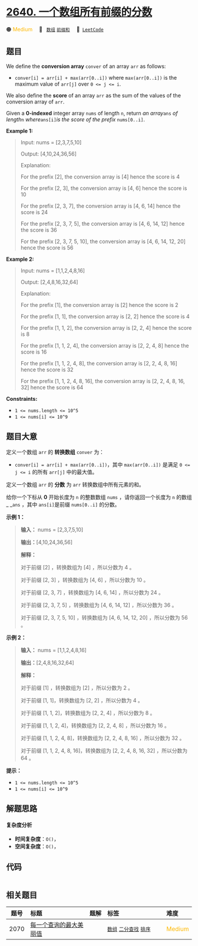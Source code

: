 # [2640. 一个数组所有前缀的分数](https://leetcode.com/problems/find-the-score-of-all-prefixes-of-an-array)

🟠 <font color=#ffb800>Medium</font>&emsp; 🔖&ensp; [`数组`](/tag/array.md) [`前缀和`](/tag/prefix-sum.md)&emsp; 🔗&ensp;[`LeetCode`](https://leetcode.com/problems/find-the-score-of-all-prefixes-of-an-array)

## 题目

We define the **conversion array** `conver` of an array `arr` as follows:

  * `conver[i] = arr[i] + max(arr[0..i])` where `max(arr[0..i])` is the maximum value of `arr[j]` over `0 <= j <= i`.

We also define the **score** of an array `arr` as the sum of the values of the
conversion array of `arr`.

Given a **0-indexed** integer array `nums` of length `n`, return _an
array_`ans` _of length_`n` _where_`ans[i]`_is the score of the prefix_
`nums[0..i]`.



**Example 1:**

> Input: nums = [2,3,7,5,10]
> 
> Output: [4,10,24,36,56]
> 
> Explanation: 
> 
> For the prefix [2], the conversion array is [4] hence the score is 4
> 
> For the prefix [2, 3], the conversion array is [4, 6] hence the score is 10
> 
> For the prefix [2, 3, 7], the conversion array is [4, 6, 14] hence the score is 24
> 
> For the prefix [2, 3, 7, 5], the conversion array is [4, 6, 14, 12] hence the score is 36
> 
> For the prefix [2, 3, 7, 5, 10], the conversion array is [4, 6, 14, 12, 20] hence the score is 56

**Example 2:**

> Input: nums = [1,1,2,4,8,16]
> 
> Output: [2,4,8,16,32,64]
> 
> Explanation: 
> 
> For the prefix [1], the conversion array is [2] hence the score is 2
> 
> For the prefix [1, 1], the conversion array is [2, 2] hence the score is 4
> 
> For the prefix [1, 1, 2], the conversion array is [2, 2, 4] hence the score is 8
> 
> For the prefix [1, 1, 2, 4], the conversion array is [2, 2, 4, 8] hence the score is 16
> 
> For the prefix [1, 1, 2, 4, 8], the conversion array is [2, 2, 4, 8, 16] hence the score is 32
> 
> For the prefix [1, 1, 2, 4, 8, 16], the conversion array is [2, 2, 4, 8, 16, 32] hence the score is 64

**Constraints:**

  * `1 <= nums.length <= 10^5`
  * `1 <= nums[i] <= 10^9`


## 题目大意

定义一个数组 `arr` 的 **转换数组**  `conver` 为：

  * `conver[i] = arr[i] + max(arr[0..i])`，其中 `max(arr[0..i])` 是满足 `0 <= j <= i` 的所有 `arr[j]` 中的最大值。

定义一个数组 `arr` 的 **分数**  为 `arr` 转换数组中所有元素的和。

给你一个下标从 **0**  开始长度为 `n` 的整数数组 `nums` ，请你返回一个长度为 `n` 的数组 _ _`ans` ，其中
`ans[i]`是前缀 `nums[0..i]` 的分数。



**示例 1：**

> 
> 
> 
> 
> 
> **输入：** nums = [2,3,7,5,10]
> 
> **输出：**[4,10,24,36,56]
> 
> **解释：**
> 
> 对于前缀 [2] ，转换数组为 [4] ，所以分数为 4 。
> 
> 对于前缀 [2, 3] ，转换数组为 [4, 6] ，所以分数为 10 。
> 
> 对于前缀 [2, 3, 7] ，转换数组为 [4, 6, 14] ，所以分数为 24 。
> 
> 对于前缀 [2, 3, 7, 5] ，转换数组为 [4, 6, 14, 12] ，所以分数为 36 。
> 
> 对于前缀 [2, 3, 7, 5, 10] ，转换数组为 [4, 6, 14, 12, 20] ，所以分数为 56 。
> 
> 

**示例 2：**

> 
> 
> 
> 
> 
> **输入：** nums = [1,1,2,4,8,16]
> 
> **输出：**[2,4,8,16,32,64]
> 
> **解释：**
> 
> 对于前缀 [1] ，转换数组为 [2] ，所以分数为 2 。
> 
> 对于前缀 [1, 1]，转换数组为 [2, 2] ，所以分数为 4 。
> 
> 对于前缀 [1, 1, 2]，转换数组为 [2, 2, 4] ，所以分数为 8 。
> 
> 对于前缀 [1, 1, 2, 4]，转换数组为 [2, 2, 4, 8] ，所以分数为 16 。
> 
> 对于前缀 [1, 1, 2, 4, 8]，转换数组为 [2, 2, 4, 8, 16] ，所以分数为 32 。
> 
> 对于前缀 [1, 1, 2, 4, 8, 16]，转换数组为 [2, 2, 4, 8, 16, 32] ，所以分数为 64 。
> 
> 



**提示：**

  * `1 <= nums.length <= 10^5`
  * `1 <= nums[i] <= 10^9`


## 解题思路

#### 复杂度分析

- **时间复杂度**：`O()`，
- **空间复杂度**：`O()`，

## 代码

```javascript

```

## 相关题目

<!-- prettier-ignore -->
| 题号 | 标题 | 题解 | 标签 | 难度 |
| :------: | :------ | :------: | :------ | :------ |
| 2070 | [每一个查询的最大美丽值](https://leetcode.com/problems/most-beautiful-item-for-each-query) |  |  [`数组`](/tag/array.md) [`二分查找`](/tag/binary-search.md) [`排序`](/tag/sorting.md) | <font color=#ffb800>Medium</font> |

<style>
.blue {
    background-color: #096dd9;
    padding: 0.25rem 0.5rem;
    margin: 0;
    font-size: 0.85em;
    border-radius: 3px;
    color: white;
    font-weight: 500;
}
table th:first-of-type { width: 10%; }
table th:nth-of-type(2) { width: 35%; }
table th:nth-of-type(3) { width: 10%; }
table th:nth-of-type(4) { width: 35%; }
table th:nth-of-type(5) { width: 10%; }
</style>
